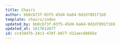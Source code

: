 ```yaml
---
title: Chairs
author: bb0cb73f-03f5-45d4-ba64-9d2d7891f1b9
template: chairs/index
updated_by: bb0cb73f-03f5-45d4-ba64-9d2d7891f1b9
updated_at: 1617612677
id: cc43d47b-24c3-478f-b077-d11aec68665e
---
```

